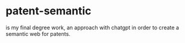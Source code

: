 # patent-semantic
is my final degree work, an approach with chatgpt in order to create a semantic web for patents. 
